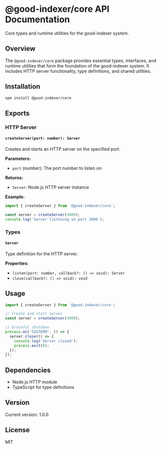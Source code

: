 # @good-indexer/core API Documentation

Core types and runtime utilities for the good-indexer system.

## Overview

The `@good-indexer/core` package provides essential types, interfaces, and runtime utilities that form the foundation of the good-indexer system. It includes HTTP server functionality, type definitions, and shared utilities.

## Installation

```bash
npm install @good-indexer/core
```

## Exports

### HTTP Server

#### `createServer(port: number): Server`

Creates and starts an HTTP server on the specified port.

**Parameters:**
- `port` (number): The port number to listen on

**Returns:**
- `Server`: Node.js HTTP server instance

**Example:**
```typescript
import { createServer } from '@good-indexer/core';

const server = createServer(3000);
console.log('Server listening on port 3000');
```

### Types

#### `Server`

Type definition for the HTTP server.

**Properties:**
- `listen(port: number, callback?: () => void): Server`
- `close(callback?: () => void): void`

## Usage

```typescript
import { createServer } from '@good-indexer/core';

// Create and start server
const server = createServer(3000);

// Graceful shutdown
process.on('SIGTERM', () => {
  server.close(() => {
    console.log('Server closed');
    process.exit(0);
  });
});
```

## Dependencies

- Node.js HTTP module
- TypeScript for type definitions

## Version

Current version: 1.0.0

## License

MIT
